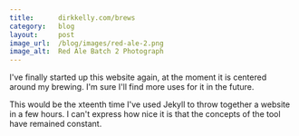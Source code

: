 ```yaml
---
title:      dirkkelly.com/brews
category:   blog
layout:     post
image_url:  /blog/images/red-ale-2.png
image_alt:  Red Ale Batch 2 Photograph
---
```


I've finally started up this website again,
at the moment it is centered around my brewing.
I'm sure I'll find more uses for it in the future.

This would be the xteenth time I've used Jekyll to
throw together a website in a few hours.
I can't express how nice it is that the concepts of
the tool have remained constant.
